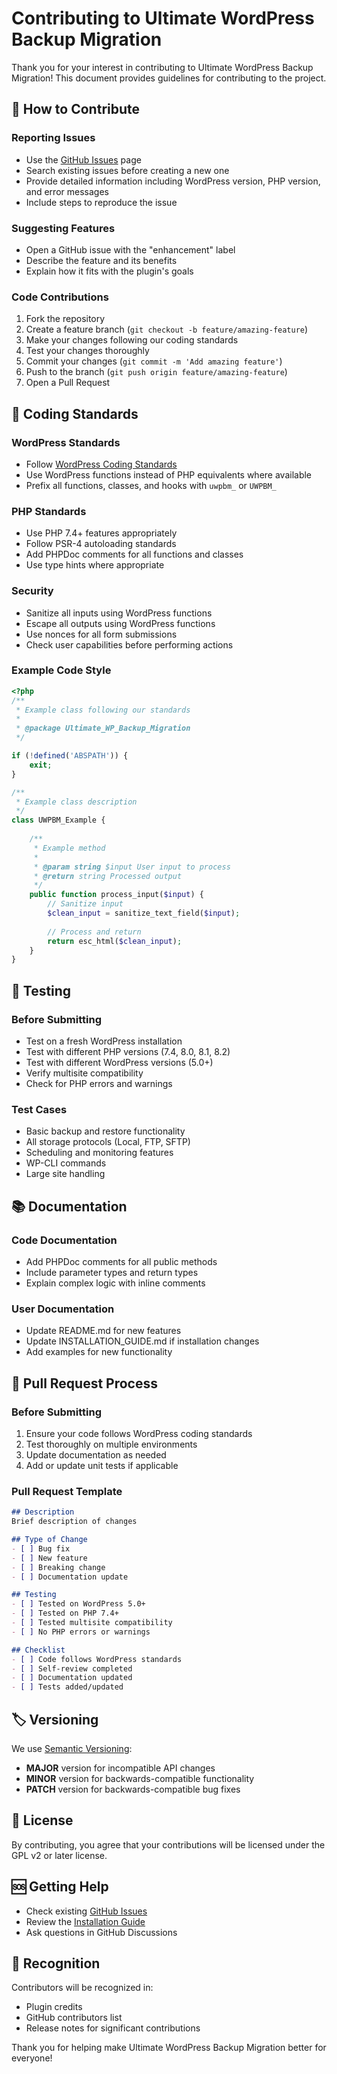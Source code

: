 # Contributing to Ultimate WordPress Backup Migration

Thank you for your interest in contributing to Ultimate WordPress Backup Migration! This document provides guidelines for contributing to the project.

## 🤝 How to Contribute

### Reporting Issues
- Use the [GitHub Issues](https://github.com/StouteWebSolutions/ultimate-wp-backup-migration/issues) page
- Search existing issues before creating a new one
- Provide detailed information including WordPress version, PHP version, and error messages
- Include steps to reproduce the issue

### Suggesting Features
- Open a GitHub issue with the "enhancement" label
- Describe the feature and its benefits
- Explain how it fits with the plugin's goals

### Code Contributions
1. Fork the repository
2. Create a feature branch (`git checkout -b feature/amazing-feature`)
3. Make your changes following our coding standards
4. Test your changes thoroughly
5. Commit your changes (`git commit -m 'Add amazing feature'`)
6. Push to the branch (`git push origin feature/amazing-feature`)
7. Open a Pull Request

## 📝 Coding Standards

### WordPress Standards
- Follow [WordPress Coding Standards](https://developer.wordpress.org/coding-standards/)
- Use WordPress functions instead of PHP equivalents where available
- Prefix all functions, classes, and hooks with `uwpbm_` or `UWPBM_`

### PHP Standards
- Use PHP 7.4+ features appropriately
- Follow PSR-4 autoloading standards
- Add PHPDoc comments for all functions and classes
- Use type hints where appropriate

### Security
- Sanitize all inputs using WordPress functions
- Escape all outputs using WordPress functions
- Use nonces for all form submissions
- Check user capabilities before performing actions

### Example Code Style
```php
<?php
/**
 * Example class following our standards
 *
 * @package Ultimate_WP_Backup_Migration
 */

if (!defined('ABSPATH')) {
    exit;
}

/**
 * Example class description
 */
class UWPBM_Example {
    
    /**
     * Example method
     *
     * @param string $input User input to process
     * @return string Processed output
     */
    public function process_input($input) {
        // Sanitize input
        $clean_input = sanitize_text_field($input);
        
        // Process and return
        return esc_html($clean_input);
    }
}
```

## 🧪 Testing

### Before Submitting
- Test on a fresh WordPress installation
- Test with different PHP versions (7.4, 8.0, 8.1, 8.2)
- Test with different WordPress versions (5.0+)
- Verify multisite compatibility
- Check for PHP errors and warnings

### Test Cases
- Basic backup and restore functionality
- All storage protocols (Local, FTP, SFTP)
- Scheduling and monitoring features
- WP-CLI commands
- Large site handling

## 📚 Documentation

### Code Documentation
- Add PHPDoc comments for all public methods
- Include parameter types and return types
- Explain complex logic with inline comments

### User Documentation
- Update README.md for new features
- Update INSTALLATION_GUIDE.md if installation changes
- Add examples for new functionality

## 🔄 Pull Request Process

### Before Submitting
1. Ensure your code follows WordPress coding standards
2. Test thoroughly on multiple environments
3. Update documentation as needed
4. Add or update unit tests if applicable

### Pull Request Template
```markdown
## Description
Brief description of changes

## Type of Change
- [ ] Bug fix
- [ ] New feature
- [ ] Breaking change
- [ ] Documentation update

## Testing
- [ ] Tested on WordPress 5.0+
- [ ] Tested on PHP 7.4+
- [ ] Tested multisite compatibility
- [ ] No PHP errors or warnings

## Checklist
- [ ] Code follows WordPress standards
- [ ] Self-review completed
- [ ] Documentation updated
- [ ] Tests added/updated
```

## 🏷️ Versioning

We use [Semantic Versioning](https://semver.org/):
- **MAJOR** version for incompatible API changes
- **MINOR** version for backwards-compatible functionality
- **PATCH** version for backwards-compatible bug fixes

## 📄 License

By contributing, you agree that your contributions will be licensed under the GPL v2 or later license.

## 🆘 Getting Help

- Check existing [GitHub Issues](https://github.com/StouteWebSolutions/ultimate-wp-backup-migration/issues)
- Review the [Installation Guide](INSTALLATION_GUIDE.md)
- Ask questions in GitHub Discussions

## 🙏 Recognition

Contributors will be recognized in:
- Plugin credits
- GitHub contributors list
- Release notes for significant contributions

Thank you for helping make Ultimate WordPress Backup Migration better for everyone!
